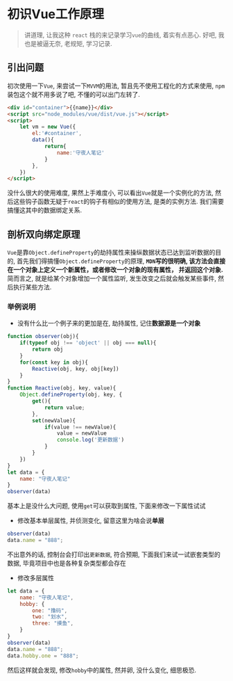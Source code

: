 # 初识Vue工作原理
> 讲道理, 让我这种 `react` 栈的来记录学习`vue`的曲线, 着实有点恶心. 好吧, 我也是被逼无奈, 老规矩, 学习记录.

## 引出问题
初次使用一下`Vue`, 来尝试一下`MVVM`的用法, 暂且先不使用工程化的方式来使用, `npm` 装包这个就不用多说了吧, 不懂的可以出门左转了.
```html
<div id="container">{{name}}</div>
<script src="node_modules/vue/dist/vue.js"></script>
<script>
    let vm = new Vue({
        el:'#container',
        data(){
            return{
                name:'守夜人笔记'
            }
        },
    })
</script>
```
没什么很大的使用难度, 果然上手难度小, 可以看出`Vue`就是一个实例化的方法, 然后这些钩子函数无疑于`react`的钩子有相似的使用方法, 是类的实例方法. 我们需要搞懂这其中的数据绑定关系.

## 剖析双向绑定原理
`Vue`是靠`Object.defineProperty`的劫持属性来操纵数据状态已达到监听数据的目的, 首先我们得搞懂`Object.defineProperty`的原理, **`MDN`写的很明确, 该方法会直接在一个对象上定义一个新属性，或者修改一个对象的现有属性， 并返回这个对象.** 简而言之, 就是给某个对象增加一个属性监听, 发生改变之后就会触发某些事件, 然后执行某些方法.

### 举例说明
 - 没有什么比一个例子来的更加是在, 劫持属性, 记住**数据源是一个对象**
```javascript
function observer(obj){
    if(typeof obj !== 'object' || obj === null){
        return obj
    }
    for(const key in obj){
        Reactive(obj, key, obj[key])
    }
}
function Reactive(obj, key, value){
    Object.defineProperty(obj, key, {
        get(){
            return value;
        },
        set(newValue){
            if(value !== newValue){
                value = newValue
                console.log('更新数据')
            }
        }
    })
}
let data = {
    name: "守夜人笔记"
}
observer(data)
```
基本上是没什么大问题, 使用`get`可以获取到属性, 下面来修改一下属性试试
 - 修改基本单层属性, 并侦测变化, 留意这里为啥会说**单层**
```javascript
observer(data)
data.name = "888";
```
不出意外的话, 控制台会打印出`更新数据`, 符合预期, 下面我们来试一试嵌套类型的数据, 毕竟项目中也是各种复杂类型都会存在
 - 修改多层属性
```javascript
let data = {
    name: "守夜人笔记",
    hobby: {
        one: "撸码",
        two: "划水",
        three: "摸鱼",
    }
}
observer(data)
data.name = "888";
data.hobby.one = "888";
```
然后这样就会发现, 修改`hobby`中的属性, 然并卵, 没什么变化, 细思极恐. 